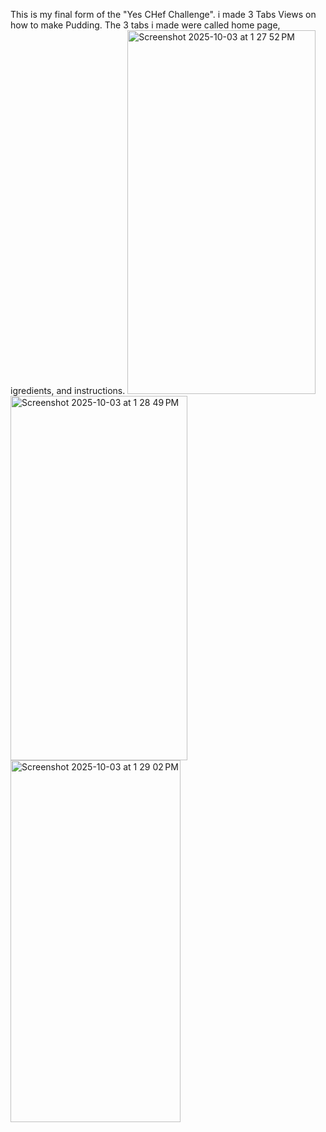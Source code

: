 This is my final form of the "Yes CHef Challenge". i made 3 Tabs Views on how to make Pudding. The 3 tabs i made were called home page, igredients, and instructions.
<img width="301" height="582" alt="Screenshot 2025-10-03 at 1 27 52 PM" src="https://github.com/user-attachments/assets/de07d606-3c18-4846-8e67-086af415e42e" />
<img width="283" height="583" alt="Screenshot 2025-10-03 at 1 28 49 PM" src="https://github.com/user-attachments/assets/0d8000f1-fac8-4a59-8bf2-75e203572da6" />
<img width="272" height="579" alt="Screenshot 2025-10-03 at 1 29 02 PM" src="https://github.com/user-attachments/assets/094e90ef-cff2-4278-8132-36208c60ba73" />

